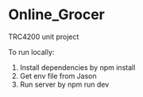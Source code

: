# Online_Grocer
TRC4200 unit project

To run locally:
1) Install dependencies by npm install
2) Get env file from Jason
3) Run server by npm run dev
